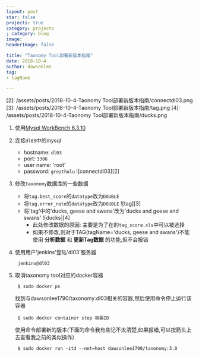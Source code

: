 ```yaml
---
layout: post
star: false
projects: true
category: projects
; category: blog
image: 
headerImage: false

title: "Taonomy Tool部署新版本指南"
date: 2018-10-4
author: dawsonlee
tag:
- tagName

---
```


  [1]: https://dev.mysql.com/downloads/workbench/
  [2]: /assets/posts/2018-10-4-Taonomy Tool部署新版本指南/connectdl03.png
  [3]: /assets/posts/2018-10-4-Taonomy Tool部署新版本指南/tag.png
  [4]: /assets/posts/2018-10-4-Taonomy Tool部署新版本指南/ducks.png


1. 使用[Mysql WorkBench 6.3.10][1]
2. 连接`dl03`中的mysql

    * hostname: `dl03`
    * port: `3306`
    * user name: 'root'
    * password: `greathulu`
    ![connectdl03][2]

3. 修改`taxonomy`数据库的一些数据
    * 将`tag.best_score`的`datatype`改为`DOUBLE`
    * 将`tag.error_rate`的`datatype`改为`DOUBLE`
        ![tag][3]
    * 将'tag'中的'ducks, geese and swans'改为'ducks and geese and swans'
        ![ducks][4]
        * 此处修改数据的原因: 主要是为了在的`tag_score.xls`中可以被选择
        * 如果不修改,则对于TAG(tagName='ducks, geese and swans')不能使用 **分析数据** 和 **更新Tag数据** 的功能,但不会报错

4. 使用用户'jenkins'登陆'dl03'服务器

        jenkins@dl03

5. 取消taxonomy tool对应的docker容器

        $ sudo docker ps
            
    找到与dawsonlee1790/taxonomy:dl03相关的容器,然后使用命令停止运行该容器

        $ sudo docker container stop 容器ID

    使用命令部署新的版本(下面的命令我有些记不太清楚,如果报错,可以按箭头上去查看我之前的类似操作)

        $ sudo docker run -itd --net=host dawsonlee1790/taxonomy:3.0

        